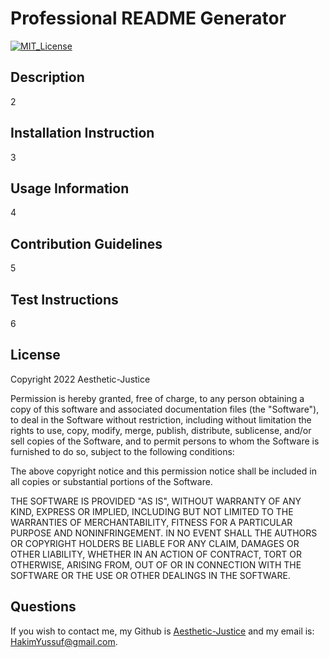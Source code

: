 # Professional README Generator
  [![MIT_License](https://img.shields.io/badge/license-MIT_License-success)](https://opensource.org/licenses/MIT)
  

## Description

2

## Installation Instruction

3

## Usage Information

4

## Contribution Guidelines

5

## Test Instructions

6

## License

Copyright 2022 Aesthetic-Justice

  Permission is hereby granted, free of charge, to any person obtaining a copy of this software and associated documentation files (the "Software"), to deal in the Software without restriction, including without limitation the rights to use, copy, modify, merge, publish, distribute, sublicense, and/or sell copies of the Software, and to permit persons to whom the Software is furnished to do so, subject to the following conditions:
  
  The above copyright notice and this permission notice shall be included in all copies or substantial portions of the Software.
  
  THE SOFTWARE IS PROVIDED "AS IS", WITHOUT WARRANTY OF ANY KIND, EXPRESS OR IMPLIED, INCLUDING BUT NOT LIMITED TO THE WARRANTIES OF MERCHANTABILITY, FITNESS FOR A PARTICULAR PURPOSE AND NONINFRINGEMENT. IN NO EVENT SHALL THE AUTHORS OR COPYRIGHT HOLDERS BE LIABLE FOR ANY CLAIM, DAMAGES OR OTHER LIABILITY, WHETHER IN AN ACTION OF CONTRACT, TORT OR OTHERWISE, ARISING FROM, OUT OF OR IN CONNECTION WITH THE SOFTWARE OR THE USE OR OTHER DEALINGS IN THE SOFTWARE.

## Questions

If you wish to contact me, my Github is [Aesthetic-Justice](https://github.com/Aesthetic-Justice) and my email is: HakimYussuf@gmail.com.